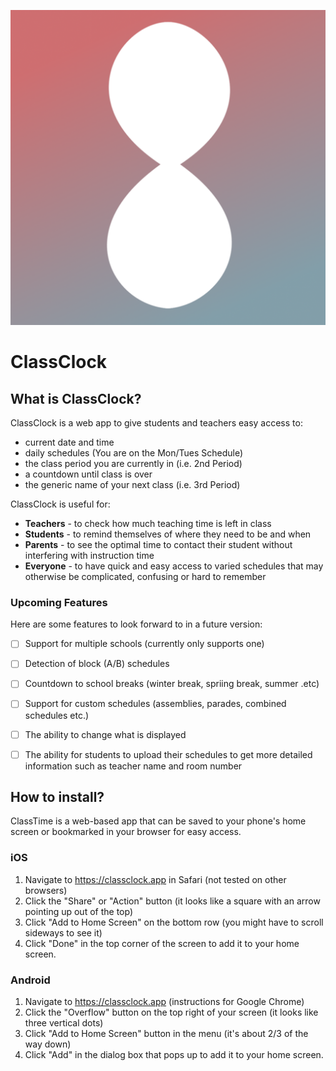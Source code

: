 ![ClassClock Icon](./icons/classclockicon-512.png)

# ClassClock


## What is ClassClock?
ClassClock is a web app to give students and teachers easy access to:
- current date and time
- daily schedules (You are on the Mon/Tues Schedule)
- the class period you are currently in (i.e. 2nd Period)
- a countdown until class is over
- the generic name of your next class (i.e. 3rd Period)

ClassClock is useful for:
- **Teachers** - to check how much teaching time is left in class
- **Students** - to remind themselves of  where they need to be and when
- **Parents** - to see the optimal time to contact their student without interfering with instruction time
- **Everyone** - to have quick and easy access to varied schedules that may otherwise be complicated, confusing or hard to remember


### Upcoming Features
Here are some features to look forward to in a future version:
 
 - [ ] Support for multiple schools (currently only supports one)
 - [ ] Detection of block (A/B) schedules
 - [ ] Countdown to school breaks (winter break, spriing break, summer .etc)
 - [ ] Support for custom schedules (assemblies, parades, combined schedules etc.)
 - [ ] The ability to change what is displayed
 - [ ] The ability for students to upload their schedules to get more detailed information such as teacher name and room number




## How to install?

ClassTime is a web-based app that can be saved to your phone's home screen or bookmarked in your browser for easy access. 

### iOS

1. Navigate to https://classclock.app in Safari (not tested on other browsers)
2. Click the "Share" or "Action" button (it looks like a square with an arrow pointing up out of the top) 
3. Click "Add to Home Screen" on the bottom row (you might have to scroll sideways to see it)
4. Click "Done" in the top corner of the screen to add it to your home screen.


### Android

1. Navigate to https://classclock.app (instructions for Google Chrome)
2. Click the "Overflow" button on the top right of your screen (it looks like three vertical dots) 
3. Click "Add to Home Screen" button in the menu (it's about 2/3 of the way down)
4. Click "Add" in the dialog box that pops up to add it to your home screen.
